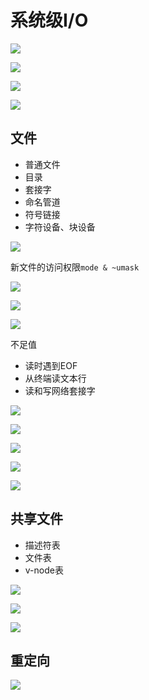 # 系统级I/O

![](http://cdn.pikachu.net.cn/20190212/1549977116/19d576ebaf9ec68cc6031b288de23168)

![](http://cdn.pikachu.net.cn/20190212/1549977149/9638dfcefdd91d09966097906cbb0f39)

![](http://cdn.pikachu.net.cn/20190212/1549977207/57e19061d951c804b00b4b1effb7b956)

![](http://cdn.pikachu.net.cn/20190212/1549977219/c49a82abe75c8364fce584652cb85313)

## 文件

- 普通文件
- 目录
- 套接字
- 命名管道
- 符号链接
- 字符设备、块设备

![](http://cdn.pikachu.net.cn/20190212/1549977451/de186b6a01387f866992295f0f2b5e76)

新文件的访问权限`mode & ~umask`

![](http://cdn.pikachu.net.cn/20190212/1549977826/c61a9b8d722db849dd9794ce4c0d1ffe)



![](http://cdn.pikachu.net.cn/20190212/1549977847/1864eeb6550359f9a849a7ab069227aa)

![](http://cdn.pikachu.net.cn/20190212/1549977879/e27994843912c69bd4f28c1bd291da69)

不足值

- 读时遇到EOF
- 从终端读文本行
- 读和写网络套接字

![](http://cdn.pikachu.net.cn/20190212/1549978137/590e13fac7c6d79bad1e9cbf832f1724)

![](http://cdn.pikachu.net.cn/20190212/1549978486/99cd99fe7d88ecb191ff8cc064ae3662)

![](http://cdn.pikachu.net.cn/20190212/1549978667/f39353a8d8d83d8311f10a06a514adb1)

![](http://cdn.pikachu.net.cn/20190212/1549978702/6a1c4bb976fd4f81593cf2dea8df09ec)

![](http://cdn.pikachu.net.cn/20190212/1549978911/4b1eca9712b076f7124e533b33b16841)

## 共享文件

- 描述符表
- 文件表
- v-node表

![](http://cdn.pikachu.net.cn/20190212/1549979013/0af7b1c2e37030a96b2e590fe3ce58e1)

![](http://cdn.pikachu.net.cn/20190212/1549979065/22efccf86c763de859d00915064de5b9)

![](http://cdn.pikachu.net.cn/20190212/1549979539/ec5dd33583bc12ecbd4f1dd83136df34)

## 重定向

![](http://cdn.pikachu.net.cn/20190212/1549979698/c88192a82d17634de224d17941e16d71)

